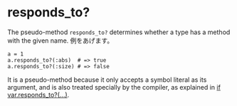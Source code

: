 # responds_to?

The pseudo-method `responds_to?` determines whether a type has a method with the given name. 例をあげます。

```crystal
a = 1
a.responds_to?(:abs)  # => true
a.responds_to?(:size) # => false
```

It is a pseudo-method because it only accepts a symbol literal as its argument, and is also treated specially by the compiler, as explained in [if var.responds_to?(...)](if_varresponds_to.html).
